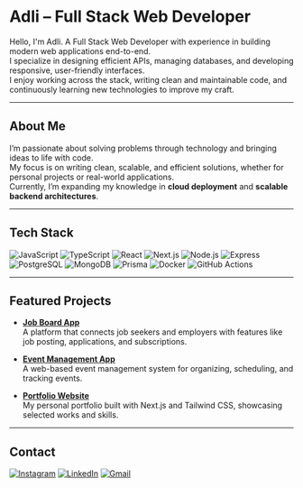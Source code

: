 # Adli – Full Stack Web Developer  

Hello, I'm Adli. A Full Stack Web Developer with experience in building modern web applications end-to-end.  
I specialize in designing efficient APIs, managing databases, and developing responsive, user-friendly interfaces.  
I enjoy working across the stack, writing clean and maintainable code, and continuously learning new technologies to improve my craft.  

---

## About Me  
I’m passionate about solving problems through technology and bringing ideas to life with code.  
My focus is on writing clean, scalable, and efficient solutions, whether for personal projects or real-world applications.  
Currently, I’m expanding my knowledge in **cloud deployment** and **scalable backend architectures**.  

---

## Tech Stack  
![JavaScript](https://img.shields.io/badge/-JavaScript-333?style=flat&logo=javascript)
![TypeScript](https://img.shields.io/badge/-TypeScript-333?style=flat&logo=typescript)
![React](https://img.shields.io/badge/-React-333?style=flat&logo=react)
![Next.js](https://img.shields.io/badge/-Next.js-333?style=flat&logo=next.js)
![Node.js](https://img.shields.io/badge/-Node.js-333?style=flat&logo=node.js)
![Express](https://img.shields.io/badge/-Express-333?style=flat&logo=express)
![PostgreSQL](https://img.shields.io/badge/-PostgreSQL-333?style=flat&logo=postgresql)
![MongoDB](https://img.shields.io/badge/-MongoDB-333?style=flat&logo=mongodb)
![Prisma](https://img.shields.io/badge/-Prisma-333?style=flat&logo=prisma)
![Docker](https://img.shields.io/badge/-Docker-333?style=flat&logo=docker)
![GitHub Actions](https://img.shields.io/badge/-GitHub_Actions-333?style=flat&logo=github-actions)

---

## Featured Projects  
- [**Job Board App**](https://github.com/adlinoor/job-board)  
  A platform that connects job seekers and employers with features like job posting, applications, and subscriptions.  

- [**Event Management App**](https://github.com/adlinoor/miniproject-web)  
  A web-based event management system for organizing, scheduling, and tracking events.  

- [**Portfolio Website**](https://cc2portfolio.vercel.app/)  
  My personal portfolio built with Next.js and Tailwind CSS, showcasing selected works and skills.  

---

## Contact    
[<img src="https://img.icons8.com/color/30/instagram-new.png" alt="Instagram"/>](https://instagram.com/adlinoor)
[<img src="https://img.icons8.com/color/30/linkedin.png" alt="LinkedIn"/>](https://linkedin.com/in/adlinoor)
[<img src="https://img.icons8.com/color/30/gmail-new.png" alt="Gmail"/>](mailto:adli28noor@gmail.com)
